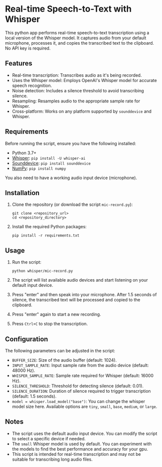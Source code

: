 # Real-time Speech-to-Text with Whisper

This python app  performs real-time speech-to-text transcription using a local version of the Whisper model. It captures audio from your default microphone, processes it, and copies the transcribed text to the clipboard. No API key is required.

## Features

*   Real-time transcription: Transcribes audio as it's being recorded.
*   Uses the Whisper model: Employs OpenAI's Whisper model for accurate speech recognition.
*   Noise detection: Includes a silence threshold to avoid transcribing silence.
*   Resampling: Resamples audio to the appropriate sample rate for Whisper.
*   Cross-platform: Works on any platform supported by `sounddevice` and Whisper.

## Requirements

Before running the script, ensure you have the following installed:

*   Python 3.7+
*   [Whisper](https://github.com/openai/whisper): `pip install -U whisper-ai`
*   [Sounddevice](https://python-sounddevice.readthedocs.io/): `pip install sounddevice`
*   [NumPy](https://numpy.org/): `pip install numpy`

You also need to have a working audio input device (microphone).

## Installation

1.  Clone the repository (or download the script `mic-record.py`):

    ```/dev/null/bash
    git clone <repository_url>
    cd <repository_directory>
    ```

2.  Install the required Python packages:

    ```/dev/null/bash
    pip install -r requirements.txt
    ```

## Usage

1.  Run the script:

    ```/dev/null/bash
    python whisper/mic-record.py
    ```

2.  The script will list available audio devices and start listening on your default input device.

3.  Press "enter" and then speak into your microphone. After 1.5 seconds of silence, the transcribed text will be processed and copied to the clipboard.

4.  Press "enter" again to start a new recording.

5.  Press `Ctrl+C` to stop the transcription.

## Configuration

The following parameters can be adjusted in the script:

*   `BUFFER_SIZE`: Size of the audio buffer (default: 1024).
*   `INPUT_SAMPLE_RATE`: Input sample rate from the audio device (default: 48000 Hz).
*   `WHISPER_SAMPLE_RATE`: Sample rate required for Whisper (default: 16000 Hz).
*   `SILENCE_THRESHOLD`: Threshold for detecting silence (default: 0.01).
*   `SILENCE_DURATION`: Duration of silence required to trigger transcription (default: 1.5 seconds).
*   `model = whisper.load_model("base")`:  You can change the whisper model size here.  Available options are `tiny`, `small`, `base`, `medium`, or `large`.


## Notes

*   The script uses the default audio input device. You can modify the script to select a specific device if needed.
*   The `small` Whisper model is used by default.  You can experiment with the models to find the best performance and accuracy for your gpu.
*   This script is intended for real-time transcription and may not be suitable for transcribing long audio files.
